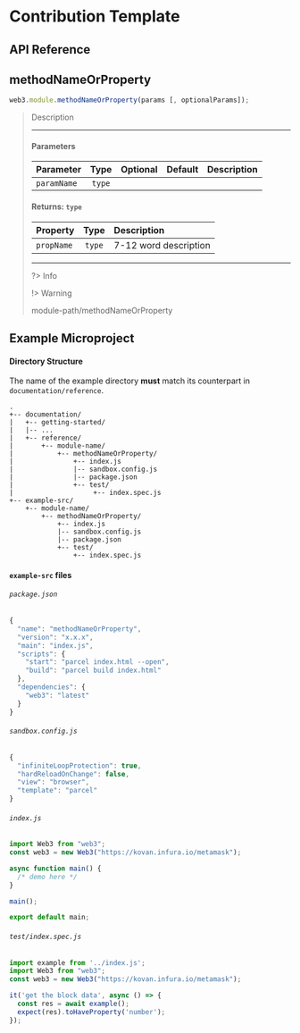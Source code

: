 # Contribution Template

## API Reference

## methodNameOrProperty
```js
web3.module.methodNameOrProperty(params [, optionalParams]);
```
> Description 
>
> <hr>
>
> #### Parameters
>
> | Parameter | Type | Optional | Default | Description |
> |:-|:-:|:-:|:-:|:-|
> | `paramName` | `type` |  |  |  |
>
> #### Returns: `type`
>
> | Property | Type | Description |
> |:-|:-:|:-|
> | `propName` | `type` | 7-12 word description |
>
> <hr>
> 
> ?> Info
> 
> !> Warning
>
> <codesandbox>module-path/methodNameOrProperty</codesandbox>


## Example Microproject

#### Directory Structure

The name of the example directory **must** match its counterpart in `documentation/reference`.

```
.
+-- documentation/
|   +-- getting-started/
|   |-- ...
|   +-- reference/
|       +-- module-name/
|           +-- methodNameOrProperty/
|               +-- index.js
|               |-- sandbox.config.js
|               |-- package.json
|               +-- test/
|                    +-- index.spec.js
+-- example-src/
    +-- module-name/
        +-- methodNameOrProperty/
            +-- index.js
            |-- sandbox.config.js
            |-- package.json
            +-- test/
                +-- index.spec.js
```

#### `example-src` files

###### `package.json`
```js
{
  "name": "methodNameOrProperty",
  "version": "x.x.x",
  "main": "index.js",
  "scripts": {
    "start": "parcel index.html --open",
    "build": "parcel build index.html"
  },
  "dependencies": {
    "web3": "latest"
  }
}
```

###### `sandbox.config.js`
```js
{
  "infiniteLoopProtection": true,
  "hardReloadOnChange": false,
  "view": "browser",
  "template": "parcel"
}
```

###### `index.js`
```js
import Web3 from "web3";
const web3 = new Web3("https://kovan.infura.io/metamask");

async function main() {
  /* demo here */
}

main();

export default main;
```

###### `test/index.spec.js`
```js
import example from '../index.js';
import Web3 from "web3";
const web3 = new Web3("https://kovan.infura.io/metamask");

it('get the block data', async () => {
  const res = await example();
  expect(res).toHaveProperty('number');
});
```

